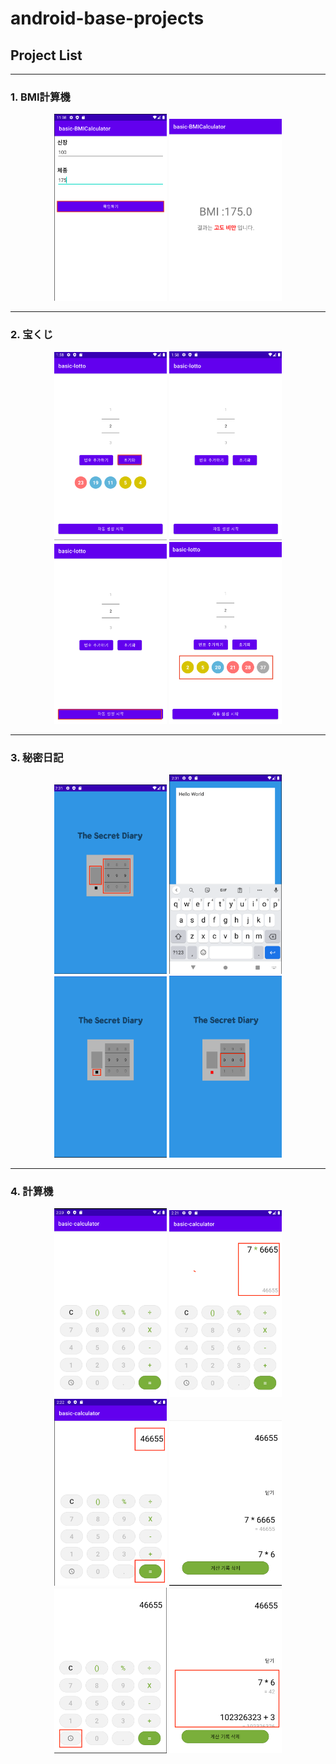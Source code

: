 # android-base-projects
## Project List
---
### 1. BMI計算機

<div style="text-align : center;">
    <img src="images/bmi_1.png" width="180"/>
    <img src="images/bmi_2.png" width="180"/>
</div>

---
### 2. 宝くじ

<div style="text-align : center;">
    <img src="images/lotto_2.png" width="180"/>
    <img src="images/lotto_3.png" width="180"/>
<br>
    <img src="images/lotto_4.png" width="180"/>
    <img src="images/lotto_5.png" width="180"/>
</div>

---
### 3. 秘密日記

<div style="text-align : center;">
    <img src="images/diary1.png" width="180"/>
    <img src="images/diary2.png" width="180"/>
<br>
    <img src="images/diary3.png" width="180"/>
    <img src="images/diary4.png" width="180"/>
</div>

---
### 4. 計算機

<div style="text-align : center;">
    <img src="images/cal1.png" width="180"/>
    <img src="images/cal2.png" width="180"/>
<br>
    <img src="images/cal3.png" width="180"/>
    <img src="images/cal4.png" width="180"/>
<br>
    <img src="images/cal5.png" width="180"/>
    <img src="images/cal6.png" width="180"/>
</div>